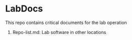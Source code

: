 # LabDocs

This repo contains critical documents for the lab operation

1. Repo-list.md: Lab software in other locations
